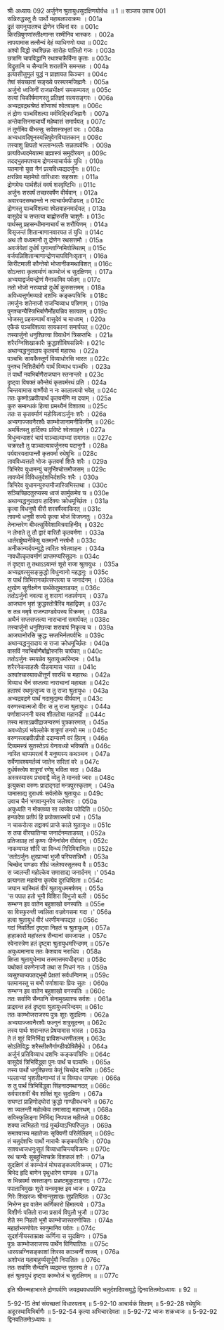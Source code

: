 श्रीः
अध्यायः 092
अर्जुनेन श्रुतायुधसुदक्षिणयोर्वधः ॥ 1 ॥
सञ्जय उवाच 	001  
सन्निरुद्धस्तु तैः पार्थो महाबलपराक्रमः ।	001a  
द्रुतं समनुयातश्च द्रोणेन रथिनां वरः ॥	001c  
किरन्निषुगणांस्तीक्ष्णान्स रश्मीनिव भास्करः ।	002a  
तापयामास तत्सैन्यं देहं व्याधिगणो यथा ॥	002c  
अश्वो विद्धो रथश्छिन्नः सारोहः पातितो गजः ।	003a  
छत्राणि चापविद्धानि रथाश्चक्रैर्विना कृताः ॥	003c  
विद्रुतानि च सैन्यानि शरार्तानि समन्ततः ।	004a  
इत्यासीत्तुमुलं युद्धं न प्राज्ञायत किञ्चन ॥	004c  
तेषां संयच्छतां सङ्ख्ये परस्परमजिह्मगैः ।	005a  
अर्जुनो ध्वजिनीं राजन्नभीक्ष्णं समकम्पयत् ॥	005c  
सत्यां चिकीर्षमाणस्तु प्रतिज्ञां सत्यसङ्गरः ।	006a  
अभ्यद्रवद्रथश्रेष्ठं शोणाश्वं श्वेतवाहनः ॥	006c  
तं द्रोणः पञ्चविंशत्या मर्मभिद्भिरजिह्मगैः ।	007a  
अन्तेवासिनमाचार्यो महेष्वासं समार्पयत् ॥	007c  
तं तूर्णमिव बीभत्सुः सर्वशस्त्रभृतां वरः ।	008a  
अभ्यधावदिषूनस्यन्निषुवेगविघातकान् ॥	008c  
तस्याशु क्षिपतो भल्लान्भल्लैः सन्नतपर्वभिः ।	009a  
प्रत्यविध्यदमेयात्मा ब्रह्मास्त्रं समुदीरयन् ॥	009c  
तदद्भुतमपश्याम द्रोणस्याचार्यकं युधि ।	010a  
यतमानो युवा नैनं प्रत्यविध्यद्यदर्जुनः ॥	010c  
क्षरन्निव महामेघो वारिधाराः सहस्रशः ।	011a  
द्रोणमेघः पार्थशैलं ववर्ष शरवृष्टिभिः ॥	011c  
अर्जुनः शरवर्षं तच्छरवर्षेण वीर्यवान् ।	012a  
अवारयदसम्भ्रान्तो न त्वाचार्यमपीडयत् ॥	012c  
द्रोणस्तु पञ्चविंशत्या श्वेतवाहनमार्दयत् ।	013a  
वासुदेवं च सप्तत्या बाह्वोरुरसि चाशुगैः ॥	013c  
पार्थस्तु प्रहसन्धीमानाचार्यं स शरौघिणम् ।	014a  
विसृजन्तं शितान्बाणानवारयत तं युधि ॥	014c  
अथ तौ वध्यमानौ तु द्रोणेन रथसत्तमौ ।	015a  
अवर्जयेतां दुर्धर्षं युगान्ताग्निमिवोत्थितम् ॥	015c  
वर्जयन्निशितान्बाणान्द्रोणचापविनिःसृतान् ।	016a  
किरीटमाली कौन्तेयो भोजानीकमथाविशत् ॥	016c  
सोऽन्तरा कृतवर्माणं काम्भोजं च सुदक्षिणम् ।	017a  
अभ्ययाद्वर्जयन्द्रोणं मैनाकमिव पर्वतम् ॥	017c  
ततो भोजो नरव्याघ्रो दुर्धर्षं कुरुसत्तमम् ।	018a  
अविध्यत्तूर्णमव्यग्रो दशभिः कङ्कपत्रिभिः ॥	018c  
तमर्जुनः शतेनाजौ राजन्विव्याध पत्रिणाम् ।	019a  
पुनश्चान्यैस्त्रिभिर्बाणैर्मोहयन्निव सात्वतम् ॥	019c  
भोजस्तु प्रहसन्पार्थं वासुदेवं च माधवम् ।	020a  
एकैकं पञ्चविंशत्या सायकानां समार्पयत् ॥	020c  
तस्यार्जुनो धनुश्छित्त्वा वियाधैनं त्रिसप्तभिः ।	021a  
शरैरग्निशिखाकारैः क्रुद्धाशीविषसन्निभैः ॥	021c  
अथान्यद्धनुरादाय कृतवर्मा महारथः ।	022a  
पञ्चभिः सायकैस्तूर्णं विव्याधोरसि भारत ॥	022c  
पुनश्च निशितैर्बाणैः पार्थं विव्याध पञ्चभिः ।	023a  
तं पार्थो नवभिर्बाणैराजघान स्तनान्तरे ॥	023c  
दृष्ट्वा विषक्तं कौन्तेयं कृतवर्मरथं प्रति ।	024a  
चिन्तयामास वार्ष्णेयो न नः कालात्ययो भवेत् ॥	024c  
ततः कृष्णोऽब्रवीत्पार्थं कृतवर्मणि मा दयाम् ।	025a  
कुरु सम्बन्धकं हित्वा प्रमथ्यैनं विशातय ॥	025c  
ततः स कृतवर्माणं महोयित्वाऽर्जुनः शरैः ।	026a  
अभ्यगाज्जवनैरश्वैः काम्भोजानामनीकिनीम् ॥	026c  
अमर्षितस्तु हार्दिक्यः प्रविष्टे श्वेतवाहने ।	027a  
विधुन्वन्सशरं चापं पाञ्चाल्याभ्यां समागतः ॥	027c  
चक्ररक्षौ तु पाञ्चाल्यावर्जुनस्य पदानुगौ ।	028a  
पर्यवारयदायान्तौ कृतवर्मा रथेषुभिः ॥	028c  
तावविध्यत्ततो भोजः कृतवर्मा शितैः शरैः ।	029a  
त्रिभिरेव युधामन्युं चतुर्भिश्चोत्तमौजसम् ॥	029c  
तावप्येनं विविधतुर्दशभिर्दशभिः शरैः ।	030a  
त्रिभिरेव युधामन्युरुत्तमौजास्त्रिभिस्तथा ।	030c  
सञ्चिच्छिदतुरप्यस्य ध्वजं कार्मुकमेव च ॥	030e  
अथान्यद्धनुरादाय हार्दिक्यः क्रोधमूर्च्छितः ।	031a  
कृत्वा विधनुषौ वीरौ शरवर्षैरवाकिरत् ॥	031c  
तावन्ये धनुषी सज्ये कृत्वा भोजं विजघ्नतुः ।	032a  
तेनान्तरेण बीभत्सुर्विवेशामित्रवाहिनीम् ॥	032c  
न लेभाते तु तौ द्वारं वारितौ कृतवर्मणा ।	033a  
धार्तराष्ट्रेष्वनीकेषु यतमानौ नरर्षभौ ॥	033c  
अनीकान्यर्दयन्युद्धे त्वरितः श्वेतवाहनः ।	034a  
नावधीत्कृतवर्माणं प्राप्तमप्यरिसूदनः ॥	034c  
तं दृष्ट्वा तु तथाऽऽयान्तं शूरो राजा श्रुतायुधः ।	035a  
अभ्यद्रवत्सुसङ्क्रुद्धो विधुन्वानो महद्धनुः ॥	035c  
स पार्थं त्रिभिरानर्च्छत्सप्तत्या च जनार्दनम् ।	036a  
क्षुरप्रेण सुतीक्ष्णेन पार्थकेतुमताडयत् ॥	036c  
ततोऽर्जुनो नवत्या तु शराणां नतपर्वणाम् ।	037a  
आजघान भृशं क्रुद्धस्तोत्रैरिव महाद्विपम् ॥	037c  
स तन्न ममृषे राजन्पाण्डवेयस्य विक्रमम् ।	038a  
अथैनं सप्तसप्तत्या नाराचानां समार्पयत् ॥	038c  
तस्यार्जुनो धनुश्छित्त्वा शरावापं निकृत्य च ।	039a  
आजघानोरसि क्रुद्धः सप्तभिर्नतपर्वभिः ॥	039c  
अथान्यद्धनुरादाय स राजा क्रोधमूर्च्छितः ।	040a  
वासविं नवभिर्बाणैर्बाह्वोरुरसि चार्पयत् ॥	040c  
ततोऽर्जुनः स्मयन्नेव श्रुतायुधमरिन्दमः ।	041a  
शरैरनेकसाहस्रैः पीडयामास भारत ॥	041c  
अश्वांश्चास्यावधीत्तूर्णं सारथिं च महारथः ।	042a  
विव्याध चैनं सप्तत्या नाराचानां महाबलः ॥	042c  
हताश्वं रथमुत्सृज्य स तु राजा श्रुतायुधः ।	043a  
अभ्यद्रवद्रणे पार्थं गदामुद्यम्य वीर्यवान् ॥	043c  
वरुणस्यात्मजो वीरः स तु राजा श्रुतायुधः ।	044a  
पर्णाशाजननी यस्य शीततोया महानदी ॥	044c  
तस्य माताऽब्रवीद्राजन्वरुणं पुत्रकारणात् ।	045a  
अवध्योऽयं भवेल्लोके शत्रूणां तनयो मम ॥	045c  
वरुणस्त्वब्रवीत्प्रीतो ददाम्यस्मै वरं हितम् ।	046a  
दिव्यमस्त्रं सुतस्तेऽयं येनावध्यो भविष्यति ॥	046c  
नास्ति चाप्यमरत्वं वै मनुष्यस्य कथञ्चन ।	047a  
सर्वेणावश्यमर्तव्यं जातेन सरितां वरे ॥	047c  
दुर्धर्षस्त्वेष शत्रूणां रणेषु भविता सदा ।	048a  
अस्त्रस्यास्य प्रभावाद्वै व्येतु ते मानसो ज्वरः ॥	048c  
इत्युक्त्वा वरुणः प्रादाद्गदां मन्त्रपुरस्कृताम् ।	049a  
यामासाद्य दुराधर्षः सर्वलोके श्रुतायुधः ॥	049c  
उवाच चैनं भगवान्पुनरेव जलेश्वरः ।	050a  
अयुध्यति न मोक्तव्या सा त्वय्येव पतेदिति ॥	050c  
हन्यादेषा प्रतीपं हि प्रयोक्तारमपि प्रभो ।	051a  
न चाकरोत्स तद्वाक्यं प्राप्ते काले श्रुतायुधः ॥	051c  
स तया वीरघातिन्या जनार्दनमताडयत् ।	052a  
प्रतिजग्राह तां कृष्णः पीनेनांसेन वीर्यवान् ।	052c  
नाकम्पयत शौरिं सा विन्ध्यं गिरिमिवानिलः ॥	052e  
\'ततोऽर्जुनः क्षुरप्राभ्यां भुजौ परिघसन्निभौ ।	053a  
चिच्छेद पाण्डवः शीघ्रं जलेश्वरसुतस्य वै ॥	053c  
स ज्वलन्ती महोल्केव समासाद्य जनार्दनम् ।\'	054a  
प्रत्यागता महावेगा कृत्येव दुरधिष्ठिता ॥	054c  
जघान चास्थितं वीरं श्रुतायुधममर्षणम् ।	055a  
\'स पपात हतो भूमौ विशिरा विभुजो बली ।	055c  
सम्भग्न इव वातेन बहुशाखो वनस्पतिः ॥	055e  
सा विस्फुरन्ती ज्वलिता वज्रवेगसमा गदा ।\'	056a  
हत्वा श्रुतायुधं वीरं धरणीमन्वपद्यत ॥	056c  
गदां निवर्तितां दृष्ट्वा निहतं च श्रुतायुधम् ।	057a  
हाहाकारो महांस्तत्र सैन्यानां समजायत ।	057c  
स्वेनास्त्रेण हतं दृष्ट्वा श्रुतायुधमरिन्दमम् ॥	057e  
अयुध्यमानाय ततः केशवाय नराधिप ।	058a  
क्षिप्ता श्रुतायुधेनाथ तस्मात्तमवधीद्गदा ॥	058c  
यथोक्तं वरुणेनाजौ तथा स निधनं गतः ।	059a  
व्यसुश्चाप्यपतद्भूमौ प्रेक्षतां सर्वधन्विनाम् ॥	059c  
पतमानस्तु स बभौ पर्णाशायाः प्रियः सुतः ।	060a  
सम्भग्न इव वातेन बहुशाखो वनस्पतिः ॥	060c  
ततः सर्वाणि सैन्यानि सेनामुख्याश्च सर्वशः ।	061a  
प्राद्रवन्त हतं दृष्ट्वा श्रुतायुधमरिन्दमम् ॥	061c  
ततः काम्भोजराजस्य पुत्रः शूरः सुदक्षिणः ।	062a  
अभ्ययाज्जवनैरश्वैः फल्गुनं शत्रुसूदनम् ॥	062c  
तस्य पार्थः शरान्सप्त प्रेषयामास भारत ।	063a  
ते तं शूरं विनिर्भिद्य प्राविशन्धरणीतलम् ॥	063c  
सोऽतिविद्धः शरैस्तीक्ष्णैर्गाण्डीवप्रेषितैर्मृधे ।	064a  
अर्जुनं प्रतिविव्याध दशभिः कङ्कपत्रिभिः ॥	064c  
वासुदेवं त्रिभिर्विद्ध्वा पुनः पार्थं च पञ्चभिः ।	065a  
तस्य पार्थो धनुश्छित्त्वा केतुं चिच्छेद मारिष ॥	065c  
भल्लाभ्यां भृशतीक्ष्णाभ्यां तं च विव्याध पाण्डवः ।	066a  
स तु पार्थं त्रिभिर्विद्ध्वा सिंहनादमथानदत् ॥	066c  
सर्वपारशवीं चैव शक्तिं शूरः सुदक्षिणः ।	067a  
सघण्टां प्राहिणोद्घोरां क्रुद्धो गाण्डीवधन्वने ॥	067c  
सा ज्वलन्ती महोल्केव तमासाद्य महारथम् ।	068a  
सविस्फुलिङ्गा निर्भिद्य निपपात महीतले ॥	068c  
शक्या त्वभिहतो गाढं मूर्च्छयाऽभिपरिप्लुतः ।	069a  
समाश्वास्य महातेजाः सृक्विणी परिलेलिहन् ॥	069c  
तं चतुर्दशभिः पार्थो नाराचैः कङ्कपत्रिभिः ।	070a  
साश्वध्वजधनुःसूतं विव्याधाचिन्त्यविक्रमः ॥	070c  
रथं चान्यैः सुबहुभिश्चक्रे विशकलं शरैः ।	071a  
सुदक्षिणं तं काम्भोजं मोघसङ्कल्पविक्रमम् ।	071c  
बिभेद हृदि बाणेन पृथुधारेण पाण्डवः ॥	071a  
स भिन्नवर्मा स्रस्ताङ्गः प्रभ्रष्टमुकुटाङ्गदः ।	072c  
पपाताभिमुखः शूरो यन्त्रमुक्त इव ध्वजः ॥	072a  
गिरेः शिखरजः श्रीमान्सुशाखः सुप्रतिष्ठितः ।	073c  
निर्भग्न इव वातेन कर्णिकारो हिमात्यये ।	073a  
विशीर्णः पतितो राजा प्रसार्य विपुलौ भुजौ ॥	073c  
शेते स्म निहतो भूमौ काम्भोजास्तरणोचितः ।	074a  
महार्हाभरणोपेतः सानुमानिव पर्वतः ॥	074c  
सुदर्शनीयस्ताम्राक्षः कर्णिना स सुदक्षिणः ।	075a  
पुत्रः काम्भोजराजस्य पार्थेन विनिपातितः ॥	075c  
धारयन्नग्निसङ्काशां शिरसा काञ्चनीं स्रजम् ।	076a  
अशोभत महाबाहुर्व्यसुर्भूमौ निपातितः ॥	076c  
ततः सर्वाणि सैन्यानि व्यद्रवन्त सुतस्य ते ।	077a  
हतं श्रुतायुधं दृष्ट्वा काम्भोजं च सुदक्षिणम् ॥ ॥	077c  

इति श्रीमन्महाभारते द्रोणपर्वणि जयद्रथवधपर्वणि चतुर्दशदिवसयुद्धे द्विनवतितमोऽध्यायः ॥ 92 ॥

5-92-15 तेषां संयच्छतां विधारयताम् ॥ 5-92-10 आचार्यकं शिक्षाम् ॥ 5-92-28 रथेषुभिः अदूरस्थायिभिर्बाणैः ॥ 5-92-54 कृत्या अभिचारदेवता ॥ 5-92-72 ध्वजः शक्रध्वजः ॥ 5-92-92 द्विनवतितमोऽध्यायः ॥
